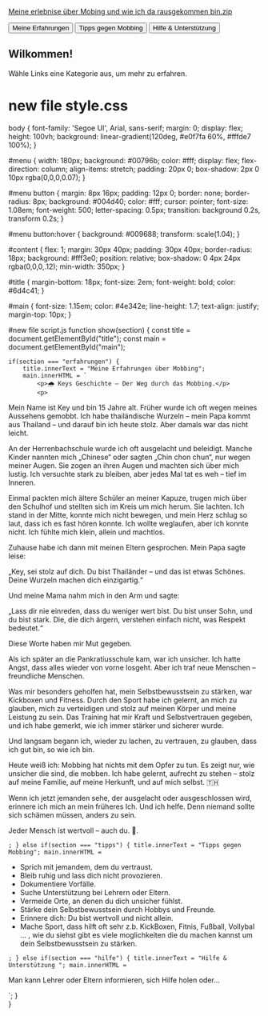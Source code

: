 [Meine erlebnise über Mobing und wie ich da rausgekommen bin.zip](https://github.com/bobdererstemensch-cyber)

<!DOCTYPE html>
<html lang="de">
<head>
    <meta charset="UTF-8">
    <meta name="viewport" content="width=device-width, initial-scale=1.0">
    <title>Meine Erfahrungen über Mobing und wie man das alles verhindern kann!</title>
            <!-- Firebase SDKs einbinden -->
            <script src="https://www.gstatic.com/firebasejs/10.7.0/firebase-app.js"></script>
            <script src="https://www.gstatic.com/firebasejs/10.7.0/firebase-auth.js"></script>
            <script src="https://www.gstatic.com/firebasejs/10.7.0/firebase-firestore.js"></script>
          
</head>
<!-- Im <head> für CSS -->
<link rel="stylesheet" href="styles.css">

<!-- Am Ende des <body> für JS -->
<script src="script.js"></script>

<body>
    <div id="menu">
    <button onclick="show('erfahrungen')">Meine Erfahrungen</button>
    <button onclick="show('tipps')">Tipps gegen Mobbing</button>
    <button onclick="show('hilfe')">Hilfe & Unterstützung</button>
</div>

<div id="content">
    <h2 id="title">Wilkommen!</h2>
    <div id="main">Wähle Links eine Kategorie aus, um mehr zu erfahren.</div>
    


</body>
</html>

# new file style.css
body {
    font-family: 'Segoe UI', Arial, sans-serif;
    margin: 0;
    display: flex;
    height: 100vh;
    background: linear-gradient(120deg, #e0f7fa 60%, #fffde7 100%);
}

#menu {
    width: 180px;
    background: #00796b;
    color: #fff;
    display: flex;
    flex-direction: column;
    align-items: stretch;
    padding: 20px 0;
    box-shadow: 2px 0 10px rgba(0,0,0,0.07);
}

#menu button {
    margin: 8px 16px;
    padding: 12px 0;
    border: none;
    border-radius: 8px;
    background: #004d40;
    color: #fff;
    cursor: pointer;
    font-size: 1.08em;
    font-weight: 500;
    letter-spacing: 0.5px;
    transition: background 0.2s, transform 0.2s;
}

#menu button:hover {
    background: #009688;
    transform: scale(1.04);
}

#content {
    flex: 1;
    margin: 30px 40px;
    padding: 30px 40px;
    border-radius: 18px;
    background: #fff3e0;
    position: relative;
    box-shadow: 0 4px 24px rgba(0,0,0,.12);
    min-width: 350px;
}

#title {
    margin-bottom: 18px;
    font-size: 2em;
    font-weight: bold;
    color: #6d4c41;
}

#main {
    font-size: 1.15em;
    color: #4e342e;
    line-height: 1.7;
    text-align: justify;
    margin-top: 10px;
}

#new file script.js
function show(section) {
    const title = document.getElementById("title");
    const main  = document.getElementById("main");

    if(section === "erfahrungen") {
        title.innerText = "Meine Erfahrungen über Mobbing";
        main.innerHTML = `
            <p>🌧️ Keys Geschichte – Der Weg durch das Mobbing.</p>
            <p>
Mein Name ist Key und bin 15 Jahre alt.
Früher wurde ich oft wegen meines Aussehens gemobbt. Ich habe thailändische Wurzeln – mein Papa kommt aus Thailand – und darauf bin ich heute stolz.
Aber damals war das nicht leicht.

An der Herrenbachschule wurde ich oft ausgelacht und beleidigt.
Manche Kinder nannten mich „Chinese“ oder sagten „Chin chon chun“, nur wegen meiner Augen.
Sie zogen an ihren Augen und machten sich über mich lustig.
Ich versuchte stark zu bleiben, aber jedes Mal tat es weh – tief im Inneren.

Einmal packten mich ältere Schüler an meiner Kapuze, trugen mich über den Schulhof und stellten sich im Kreis um mich herum.
Sie lachten. Ich stand in der Mitte, konnte mich nicht bewegen, und mein Herz schlug so laut, dass ich es fast hören konnte.
Ich wollte weglaufen, aber ich konnte nicht. Ich fühlte mich klein, allein und machtlos.

Zuhause habe ich dann mit meinen Eltern gesprochen.
Mein Papa sagte leise:

„Key, sei stolz auf dich. Du bist Thailänder – und das ist etwas Schönes. Deine Wurzeln machen dich einzigartig.“

Und meine Mama nahm mich in den Arm und sagte:

„Lass dir nie einreden, dass du weniger wert bist. Du bist unser Sohn, und du bist stark. Die, die dich ärgern, verstehen einfach nicht, was Respekt bedeutet.“

Diese Worte haben mir Mut gegeben.

Als ich später an die Pankratiusschule kam, war ich unsicher. Ich hatte Angst, dass alles wieder von vorne losgeht.
Aber ich traf neue Menschen – freundliche Menschen.

Was mir besonders geholfen hat, mein Selbstbewusstsein zu stärken, war Kickboxen und Fitness. Durch den Sport habe ich gelernt, an mich zu glauben, mich zu verteidigen und stolz auf meinen Körper und meine Leistung zu sein. Das Training hat mir Kraft und Selbstvertrauen gegeben, und ich habe gemerkt, wie ich immer stärker und sicherer wurde.

Und langsam begann ich, wieder zu lachen, zu vertrauen, zu glauben, dass ich gut bin, so wie ich bin.

Heute weiß ich:
Mobbing hat nichts mit dem Opfer zu tun. Es zeigt nur, wie unsicher die sind, die mobben.
Ich habe gelernt, aufrecht zu stehen – stolz auf meine Familie, auf meine Herkunft, und auf mich selbst. 🇹🇭

Wenn ich jetzt jemanden sehe, der ausgelacht oder ausgeschlossen wird, erinnere ich mich an mein früheres Ich.
Und ich helfe.
Denn niemand sollte sich schämen müssen, anders zu sein.

Jeder Mensch ist wertvoll – auch du. 💛.</p>
        `;
    } else if(section === "tipps") {
        title.innerText = "Tipps gegen Mobbing";
        main.innerHTML = `
            <ul>
                <li>Sprich mit jemandem, dem du vertraust.</li>
                <li>Bleib ruhig und lass dich nicht provozieren.</li>
                <li>Dokumentiere Vorfälle.</li>
                <li>Suche Unterstützung bei Lehrern oder Eltern.</li>
                <li>Vermeide Orte, an denen du dich unsicher fühlst.</li>
                <li>Stärke dein Selbstbewusstsein durch Hobbys und Freunde.</li>
                <li>Erinnere dich: Du bist wertvoll und nicht allein.</li>
                <li>Mache Sport, dass hilft oft sehr z.b. KickBoxen, Fitnis, Fußball, Vollybal ... , wie du siehst gibt es viele moglichkeiten die du machen kannst um dein Selbstbewusstsein zu stärken.</li>
            </ul>
        `;
    } else if(section === "hilfe") {
        title.innerText = "Hilfe & Unterstützung ";
        main.innerHTML = `
            <p>Man kann Lehrer oder Eltern informieren, sich Hilfe holen oder...</p>
        `;
    }  
}  
